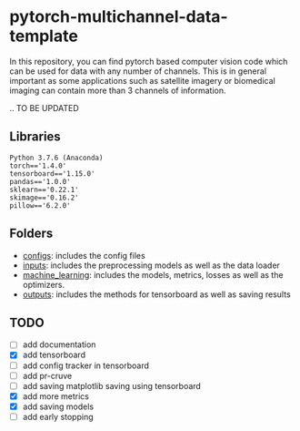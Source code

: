 # pytorch-multichannel-data-template
In this repository, you can find pytorch based computer vision code which can be used for data with any number of channels. This is in general important as some applications such as satellite imagery or biomedical imaging can contain more than 3 channels of information.

.. TO BE UPDATED

## Libraries

```
Python 3.7.6 (Anaconda)
torch=='1.4.0'
tensorboard=='1.15.0'
pandas=='1.0.0'
sklearn=='0.22.1'
skimage=='0.16.2'
pillow=='6.2.0'
```

## Folders

* [configs](configs): includes the config files
* [inputs](inputs): includes the preprocessing models as well as the data loader
* [machine_learning](machine_learning): includes the models, metrics, losses as well as the optimizers.
* [outputs](outputs): includes the methods for tensorboard as well as saving results

## TODO

- [ ] add documentation
- [x] add tensorboard 
- [ ] add config tracker in tensorboard
- [ ] add pr-cruve
- [ ] add saving matplotlib saving using tensorboard
- [x] add more metrics 
- [x] add saving models
- [ ] add early stopping